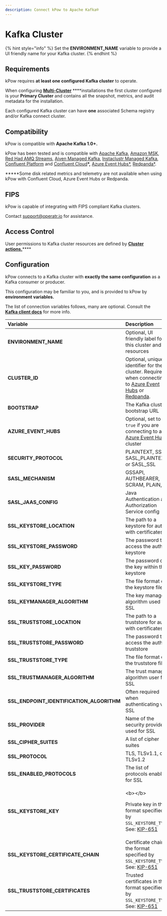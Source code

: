 ```yaml
---
description: Connect kPow to Apache Kafka®
---
```


# Kafka Cluster

{% hint style="info" %}
Set the **ENVIRONMENT\_NAME** variable to provide a UI friendly name for your Kafka cluster.
{% endhint %}

## Requirements

kPow requires **at least one configured Kafka cluster** to operate.

When configuring [**Multi-Cluster**](multi-cluster.md) ****installations the first cluster configured is your **Primary Cluster** and contains all the snapshot, metrics, and audit metadata for the installation.

Each configured Kafka cluster can have **one** associated Schema registry and/or Kafka connect cluster.

## Compatibility

kPow is compatible with **Apache Kafka 1.0+.**

kPow has been tested and is compatible with [Apache Kafka](https://kafka.apache.org/), [Amazon MSK](https://aws.amazon.com/msk/), [Red Had AMQ Streams](https://www.redhat.com/en/resources/amq-streams-datasheet), [Aiven Managed Kafka](https://aiven.io/kafka), [Instaclustr Managed Kafka](https://www.instaclustr.com/products/managed-apache-kafka/), [Confluent Platform](https://www.confluent.io/product/confluent-platform) and [Confluent Cloud](https://www.confluent.io/confluent-cloud)**\*,** [Azure Event Hubs\*](https://azure.microsoft.com/en-us/services/event-hubs/), [Redpanda\*](https://vectorized.io/redpanda).

**\***Some disk related metrics and telemetry are not available when using kPow with Confluent Cloud, Azure Event Hubs or Redpanda.

## FIPS

kPow is capable of integrating with FIPS compliant Kafka clusters.

Contact [support@operatr.io](mailto:support@operatr.io) for assistance.

## Access Control

User permissions to Kafka cluster resources are defined by [**Cluster actions.**](../authorization/overview.md#user-actions)\*\*\*\*

## Configuration

kPow connects to a Kafka cluster with **exactly the same configuration** as a Kafka consumer or producer.

This configuration may be familiar to you, and is provided to kPow by **environment variables.**

The list of connection variables follows, many are optional. Consult the [**Kafka client docs**](https://kafka.apache.org/documentation/#adminclientconfigs) for more info.

<table>
  <thead>
    <tr>
      <th style="text-align:left"><b>Variable</b>
      </th>
      <th style="text-align:left">Description</th>
    </tr>
  </thead>
  <tbody>
    <tr>
      <td style="text-align:left"><b>ENVIRONMENT_NAME</b>
      </td>
      <td style="text-align:left">Optional, UI friendly label for this cluster and resources</td>
    </tr>
    <tr>
      <td style="text-align:left"><b>CLUSTER_ID</b>
      </td>
      <td style="text-align:left">Optional, unique identifier for the cluster. Required when connecting
        to <a href="azure-event-hubs.md">Azure Event Hubs</a> or <a href="redpanda.md">Redpanda</a>.</td>
    </tr>
    <tr>
      <td style="text-align:left"><b>BOOTSTRAP</b>
      </td>
      <td style="text-align:left">The Kafka cluster bootstrap URL</td>
    </tr>
    <tr>
      <td style="text-align:left"><b>AZURE_EVENT_HUBS</b>
      </td>
      <td style="text-align:left">Optional, set to <code>true</code> if you are connecting to an <a href="azure-event-hubs.md">Azure Event Hubs</a> cluster</td>
    </tr>
    <tr>
      <td style="text-align:left"><b>SECURITY_PROTOCOL</b>
      </td>
      <td style="text-align:left">PLAINTEXT, SSL, SASL_PLAINTEXT, or SASL_SSL</td>
    </tr>
    <tr>
      <td style="text-align:left"><b>SASL_MECHANISM</b>
      </td>
      <td style="text-align:left">GSSAPI, AUTHBEARER, SCRAM, PLAIN,</td>
    </tr>
    <tr>
      <td style="text-align:left"><b>SASL_JAAS_CONFIG</b>
      </td>
      <td style="text-align:left">Java Authentication and Authorization Service config</td>
    </tr>
    <tr>
      <td style="text-align:left"><b>SSL_KEYSTORE_LOCATION</b>
      </td>
      <td style="text-align:left">The path to a keystore for auth with certificates</td>
    </tr>
    <tr>
      <td style="text-align:left"><b>SSL_KEYSTORE_PASSWORD</b>
      </td>
      <td style="text-align:left">The password to access the auth keystore</td>
    </tr>
    <tr>
      <td style="text-align:left"><b>SSL_KEY_PASSWORD</b>
      </td>
      <td style="text-align:left">The password of the key within the keystore</td>
    </tr>
    <tr>
      <td style="text-align:left"><b>SSL_KEYSTORE_TYPE</b>
      </td>
      <td style="text-align:left">The file format of the keystore file</td>
    </tr>
    <tr>
      <td style="text-align:left"><b>SSL_KEYMANAGER_ALGORITHM</b>
      </td>
      <td style="text-align:left">The key manager algorithm used for SSL</td>
    </tr>
    <tr>
      <td style="text-align:left"><b>SSL_TRUSTSTORE_LOCATION</b>
      </td>
      <td style="text-align:left">The path to a truststore for auth with certificates</td>
    </tr>
    <tr>
      <td style="text-align:left"><b>SSL_TRUSTSTORE_PASSWORD</b>
      </td>
      <td style="text-align:left">The password to access the auth truststore</td>
    </tr>
    <tr>
      <td style="text-align:left"><b>SSL_TRUSTSTORE_TYPE</b>
      </td>
      <td style="text-align:left">The file format of the truststore file</td>
    </tr>
    <tr>
      <td style="text-align:left"><b>SSL_TRUSTMANAGER_ALGORITHM</b>
      </td>
      <td style="text-align:left">The trust manager algorithm user for SSL</td>
    </tr>
    <tr>
      <td style="text-align:left"><b>SSL_ENDPOINT_IDENTIFICATION_ALGORITHM</b>
      </td>
      <td style="text-align:left">Often required when authenticating via SSL</td>
    </tr>
    <tr>
      <td style="text-align:left"><b>SSL_PROVIDER</b>
      </td>
      <td style="text-align:left">Name of the security provider used for SSL</td>
    </tr>
    <tr>
      <td style="text-align:left"><b>SSL_CIPHER_SUITES</b>
      </td>
      <td style="text-align:left">A list of cipher suites</td>
    </tr>
    <tr>
      <td style="text-align:left"><b>SSL_PROTOCOL</b>
      </td>
      <td style="text-align:left">TLS, TLSv1.1, or TLSv1.2</td>
    </tr>
    <tr>
      <td style="text-align:left"><b>SSL_ENABLED_PROTOCOLS</b>
      </td>
      <td style="text-align:left">The list of protocols enabled for SSL</td>
    </tr>
    <tr>
      <td style="text-align:left"><b>SSL_KEYSTORE_KEY</b>
      </td>
      <td style="text-align:left">
        <p>&lt;b&gt;&lt;/b&gt;</p>
        <p>Private key in the format specified by <code>SSL_KEYSTORE_TYPE</code>.
          See: <a href="https://cwiki.apache.org/confluence/display/KAFKA/KIP-651+-+Support+PEM+format+for+SSL+certificates+and+private+key">KIP-651</a>
        </p>
      </td>
    </tr>
    <tr>
      <td style="text-align:left"><b>SSL_KEYSTORE_CERTIFICATE_CHAIN</b>
      </td>
      <td style="text-align:left">Certificate chain in the format specified by <code>SSL_KEYSTORE_TYPE</code>.
        See: <a href="https://cwiki.apache.org/confluence/display/KAFKA/KIP-651+-+Support+PEM+format+for+SSL+certificates+and+private+key">KIP-651</a>
      </td>
    </tr>
    <tr>
      <td style="text-align:left"><b>SSL_TRUSTSTORE_CERTIFICATES</b>
      </td>
      <td style="text-align:left">Trusted certificates in the format specified by <code>SSL_KEYSTORE_TYPE</code>.
        See: <a href="https://cwiki.apache.org/confluence/display/KAFKA/KIP-651+-+Support+PEM+format+for+SSL+certificates+and+private+key">KIP-651</a>
      </td>
    </tr>
  </tbody>
</table>

